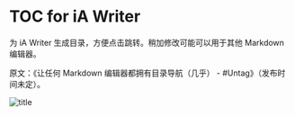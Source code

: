 # TOC for iA Writer

为 iA Writer 生成目录，方便点击跳转。稍加修改可能可以用于其他 Markdown 编辑器。

原文：《让任何 Markdown 编辑器都拥有目录导航（几乎） - #Untag》（发布时间未定）。

![title](img.jpg)